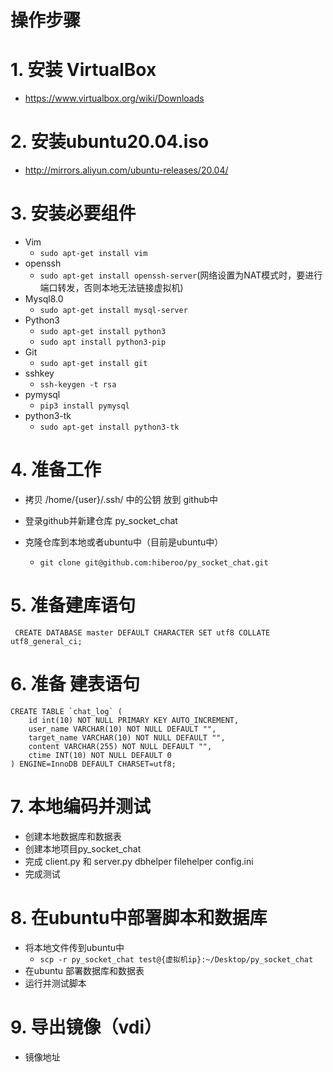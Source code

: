 # 操作步骤

# 1. 安装 VirtualBox
* https://www.virtualbox.org/wiki/Downloads

# 2. 安装ubuntu20.04.iso
 * http://mirrors.aliyun.com/ubuntu-releases/20.04/
# 3. 安装必要组件
* Vim  
 	* `sudo apt-get install vim` 
* openssh
 	* `sudo apt-get install openssh-server`(网络设置为NAT模式时，要进行端口转发，否则本地无法链接虚拟机)
* Mysql8.0
	* `sudo apt-get install mysql-server `
* Python3 
 	* `sudo apt-get install python3` 
 	* `sudo apt install python3-pip` 
* Git 
 	* `sudo apt-get install git`
* sshkey 
 	* `ssh-keygen -t rsa` 
* pymysql 
 	* `pip3 install pymysql`
* python3-tk
	* `sudo apt-get install python3-tk`  

# 4. 准备工作

* 拷贝 /home/{user}/.ssh/   中的公钥 放到 github中 
* 登录github并新建仓库 py_socket_chat

* 克隆仓库到本地或者ubuntu中（目前是ubuntu中） 
 	* ` git clone git@github.com:hiberoo/py_socket_chat.git ` 

	
# 5. 准备建库语句
` CREATE DATABASE master DEFAULT CHARACTER SET utf8 COLLATE utf8_general_ci;`

# 6. 准备 建表语句
```
CREATE TABLE `chat_log` (
	id int(10) NOT NULL PRIMARY KEY AUTO_INCREMENT,
	user_name VARCHAR(10) NOT NULL DEFAULT "",
	target_name VARCHAR(10) NOT NULL DEFAULT "",
	content VARCHAR(255) NOT NULL DEFAULT "",
	ctime INT(10) NOT NULL DEFAULT 0
) ENGINE=InnoDB DEFAULT CHARSET=utf8;

```
# 7. 本地编码并测试
* 创建本地数据库和数据表
* 创建本地项目py_socket_chat
* 完成 client.py 和 server.py dbhelper  filehelper config.ini 
* 完成测试

# 8. 在ubuntu中部署脚本和数据库

* 将本地文件传到ubuntu中
 	* ` scp -r py_socket_chat test@{虚拟机ip}:~/Desktop/py_socket_chat `
* 在ubuntu 部署数据库和数据表
* 运行并测试脚本

# 9. 导出镜像（vdi）
* 镜像地址 



	


